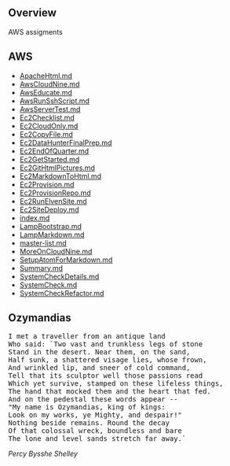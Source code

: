 ## Overview

AWS assigments

## AWS

- [ApacheHtml.md](ApacheHtml.html)
- [AwsCloudNine.md](AwsCloudNine.html)
- [AwsEducate.md](AwsEducate.html)
- [AwsRunSshScript.md](AwsRunSshScript.html)
- [AwsServerTest.md](AwsServerTest.html)
- [Ec2Checklist.md](Ec2Checklist.html)
- [Ec2CloudOnly.md](Ec2CloudOnly.html)
- [Ec2CopyFile.md](Ec2CopyFile.html)
- [Ec2DataHunterFinalPrep.md](Ec2DataHunterFinalPrep.html)
- [Ec2EndOfQuarter.md](Ec2EndOfQuarter.html)
- [Ec2GetStarted.md](Ec2GetStarted.html)
- [Ec2GitHtmlPictures.md](Ec2GitHtmlPictures.html)
- [Ec2MarkdownToHtml.md](Ec2MarkdownToHtml.html)
- [Ec2Provision.md](Ec2Provision.html)
- [Ec2ProvisionRepo.md](Ec2ProvisionRepo.html)
- [Ec2RunElvenSite.md](Ec2RunElvenSite.html)
- [Ec2SiteDeploy.md](Ec2SiteDeploy.html)
- [index.md](index.html)
- [LampBootstrap.md](LampBootstrap.html)
- [LampMarkdown.md](LampMarkdown.html)
- [master-list.md](master-list.html)
- [MoreOnCloudNine.md](MoreOnCloudNine.html)
- [SetupAtomForMarkdown.md](SetupAtomForMarkdown.html)
- [Summary.md](Summary.html)
- [SystemCheckDetails.md](SystemCheckDetails.html)
- [SystemCheck.md](SystemCheck.html)
- [SystemCheckRefactor.md](SystemCheckRefactor.html)

## Ozymandias

<pre>
I met a traveller from an antique land
Who said: `Two vast and trunkless legs of stone
Stand in the desert. Near them, on the sand,
Half sunk, a shattered visage lies, whose frown,
And wrinkled lip, and sneer of cold command,
Tell that its sculptor well those passions read
Which yet survive, stamped on these lifeless things,
The hand that mocked them and the heart that fed.
And on the pedestal these words appear --
"My name is Ozymandias, king of kings:
Look on my works, ye Mighty, and despair!"
Nothing beside remains. Round the decay
Of that colossal wreck, boundless and bare
The lone and level sands stretch far away.`
</pre>

*Percy Bysshe Shelley*
